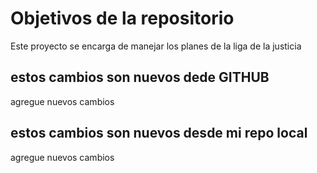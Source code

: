 # Objetivos de la repositorio

Este proyecto se encarga de manejar los planes de la liga de la justicia


## estos cambios son nuevos dede GITHUB
agregue nuevos cambios
## estos cambios son nuevos desde mi repo local
agregue nuevos cambios
